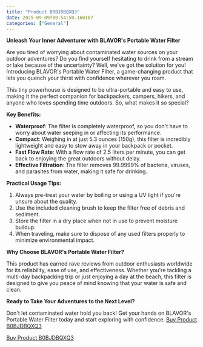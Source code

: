 ```yaml
---
title: "Product B0BJDBQXQ3"
date: 2025-09-09T00:54:50.160107
categories: ["General"]
---
```

**Unleash Your Inner Adventurer with BLAVOR's Portable Water Filter**

Are you tired of worrying about contaminated water sources on your outdoor adventures? Do you find yourself hesitating to drink from a stream or lake because of the uncertainty? Well, we've got the solution for you! Introducing BLAVOR's Portable Water Filter, a game-changing product that lets you quench your thirst with confidence wherever you roam.

This tiny powerhouse is designed to be ultra-portable and easy to use, making it the perfect companion for backpackers, campers, hikers, and anyone who loves spending time outdoors. So, what makes it so special?

**Key Benefits:**

* **Waterproof**: The filter is completely waterproof, so you don't have to worry about water seeping in or affecting its performance.
* **Compact**: Weighing in at just 5.3 ounces (150g), this filter is incredibly lightweight and easy to stow away in your backpack or pocket.
* **Fast Flow Rate**: With a flow rate of 2.5 liters per minute, you can get back to enjoying the great outdoors without delay.
* **Effective Filtration**: The filter removes 99.9999% of bacteria, viruses, and parasites from water, making it safe for drinking.

**Practical Usage Tips:**

1. Always pre-treat your water by boiling or using a UV light if you're unsure about the quality.
2. Use the included cleaning brush to keep the filter free of debris and sediment.
3. Store the filter in a dry place when not in use to prevent moisture buildup.
4. When traveling, make sure to dispose of any used filters properly to minimize environmental impact.

**Why Choose BLAVOR's Portable Water Filter?**

This product has earned rave reviews from outdoor enthusiasts worldwide for its reliability, ease of use, and effectiveness. Whether you're tackling a multi-day backpacking trip or just enjoying a day at the beach, this filter is designed to give you peace of mind knowing that your water is safe and clean.

**Ready to Take Your Adventures to the Next Level?**

Don't let contaminated water hold you back! Get your hands on BLAVOR's Portable Water Filter today and start exploring with confidence. [Buy Product B0BJDBQXQ3](https://www.amazon.com/BLAVOR-Portable-Waterproof-Compatible-Backpacking/dp/B0BJDBQXQ3/)

[Buy Product B0BJDBQXQ3](https://www.amazon.com/BLAVOR-Portable-Waterproof-Compatible-Backpacking/dp/B0BJDBQXQ3/)
